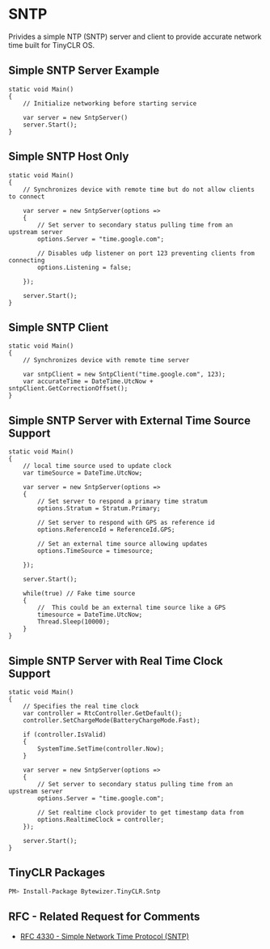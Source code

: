 # SNTP

Privides a simple NTP (SNTP) server and client to provide accurate network time built for TinyCLR OS.

## Simple SNTP Server Example

```CSharp
static void Main()
{
    // Initialize networking before starting service

    var server = new SntpServer()
    server.Start();
}
```

## Simple SNTP Host Only 

```CSharp
static void Main()
{
    // Synchronizes device with remote time but do not allow clients to connect 
    
    var server = new SntpServer(options =>
    {
        // Set server to secondary status pulling time from an upstream server
        options.Server = "time.google.com";
            
        // Disables udp listener on port 123 preventing clients from connecting 
        options.Listening = false;

    });

    server.Start();
}
```

## Simple SNTP Client 

```CSharp
static void Main()
{
    // Synchronizes device with remote time server
    
    var sntpClient = new SntpClient("time.google.com", 123);
    var accurateTime = DateTime.UtcNow + sntpClient.GetCorrectionOffset();
}
```

## Simple SNTP Server with External Time Source Support

```CSharp
static void Main()
{    
    // local time source used to update clock
    var timeSource = DateTime.UtcNow;

    var server = new SntpServer(options =>
    {
        // Set server to respond a primary time stratum 
        options.Stratum = Stratum.Primary;

        // Set server to respond with GPS as reference id
        options.ReferenceId = ReferenceId.GPS;
        
        // Set an external time source allowing updates
        options.TimeSource = timesource;

    });

    server.Start();

    while(true) // Fake time source
    {
        //  This could be an external time source like a GPS
        timesource = DateTime.UtcNow;
        Thread.Sleep(10000);
    }
}
```

## Simple SNTP Server with Real Time Clock Support

```CSharp
static void Main()
{
    // Specifies the real time clock 
    var controller = RtcController.GetDefault();
    controller.SetChargeMode(BatteryChargeMode.Fast);

    if (controller.IsValid)
    {
        SystemTime.SetTime(controller.Now);
    }

    var server = new SntpServer(options =>
    {
        // Set server to secondary status pulling time from an upstream server
        options.Server = "time.google.com";

        // Set realtime clock provider to get timestamp data from
        options.RealtimeClock = controller;
    });

    server.Start();
}
```
## TinyCLR Packages
```bash
PM> Install-Package Bytewizer.TinyCLR.Sntp
```

## RFC - Related Request for Comments 
- [RFC 4330 - Simple Network Time Protocol (SNTP)](https://tools.ietf.org/html/rfc4330)